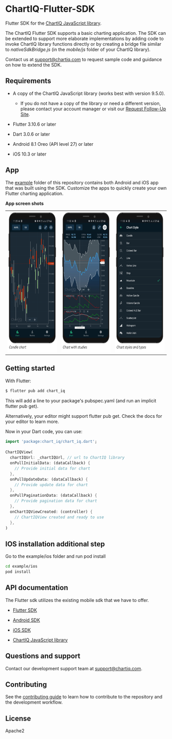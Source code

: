 # ChartIQ-Flutter-SDK

Flutter SDK for the [ChartIQ JavaScript library](https://documentation.chartiq.com).

The ChartIQ Flutter SDK supports a basic charting application. The SDK can be extended to support more elaborate implementations by adding code to invoke ChartIQ library functions directly or by creating a bridge file similar to *nativeSdkBridge.js* (in the *mobile/js* folder of your ChartIQ library).

Contact us at <support@chartiq.com> to request sample code and guidance on how to extend the SDK.

## Requirements

- A copy of the ChartIQ JavaScript library (works best with version 9.5.0).
  - If you do not have a copy of the library or need a different version, please contact your account manager or visit our <a href="https://pages.marketintelligence.spglobal.com/ChartIQ-Follow-up-Request.html" target="_blank">Request Follow-Up Site</a>.

- Flutter 3.10.6 or later
- Dart 3.0.6 or later
- Android 8.1 Oreo (API level 27) or later
- iOS 10.3 or later

## App

The [example](https://github.com/ChartIQ/ChartIQ-Flutter-SDK/tree/main/example) folder of this repository contains both Android and iOS app that was built using the SDK. Customize the apps to quickly create your own Flutter charting application.

**App screen shots**

<table>
  <tr>
    <td><img src="https://github.com/ChartIQ/ChartIQ-Android-SDK/blob/main/screenshots/Candle_Chart.png?raw=true" alt="Candle chart" width="200" height="440"/></td>
    <td><img src="https://github.com/ChartIQ/ChartIQ-Android-SDK/blob/main/screenshots/Chart_with_Studies.png?raw=true" alt="Chart with studies" width="200" height="440"/></td>
    <td><img src="https://github.com/ChartIQ/ChartIQ-Android-SDK/blob/main/screenshots/Chart_Styles_and_Types.png?raw=true" alt="Chart styles and types" width="200" height="440"/></td>
  </tr>
</table>

## Getting started

With Flutter:

```bash
$ flutter pub add chart_iq
```

This will add a line to your package's pubspec.yaml (and run an implicit flutter pub get).

Alternatively, your editor might support flutter pub get. Check the docs for your editor to learn more.

Now in your Dart code, you can use:

```dart
import 'package:chart_iq/chart_iq.dart';

ChartIQView(
  chartIQUrl: _chartIQUrl, // url to ChartIQ library
  onPullInitialData: (dataCallback) {
    // Provide initial data for chart
  },
  onPullUpdateData: (dataCallback) {
    // Provide update data for chart
  },
  onPullPaginationData: (dataCallback) {
    // Provide pagination data for chart
  },
  onChartIQViewCreated: (controller) {
    // ChartIQView created and ready to use
  },
)
```

## IOS installation additional step

Go to the example/ios folder and run pod install

```sh
cd example/ios
pod install
```

## API documentation

The Flutter sdk utilizes the existing mobile sdk that we have to offer.

- [Flutter SDK](https://pub.dev/documentation/chart_iq/latest/)

- [Android SDK](https://documentation.chartiq.com/android-sdk/)

- [iOS SDK](https://documentation.chartiq.com/ios-sdk/)

- [ChartIQ JavaScript library](https://documentation.chartiq.com)

## Questions and support

Contact our development support team at <support@chartiq.com>.

## Contributing

See the [contributing guide](https://github.com/ChartIQ/ChartIQ-Flutter-SDK/tree/main/CONTRIBUTING.md) to learn how to contribute to the repository and the development workflow.

## License

Apache2